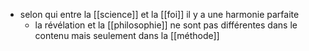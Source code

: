 - selon qui entre la [[science]] et la [[foi]] il y a une harmonie parfaite
    - la révélation et la [[philosophie]] ne sont pas différentes dans le contenu mais seulement dans la [[méthode]]